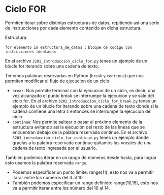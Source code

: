 # Ciclo FOR

Permiten iterar sobre distintas estructuras de datos, repitiendo asi una serie de instrucciones por cada elemento contenido en dicha estructura.

Estructura:

`for elemento in estructura_de_datos :`
    `bloque de codigo con instrucciones identadas`

En el archivo `3201_introduccion_ciclo_for.py` tenes un ejemplo de un blucle for iterando sobre una cadena de texto.

Tenemos palabras reservadas en Python (`break` y `continue`) que nos permiten modificar el flujo de ejecucion de un ciclo.
* `break`: Nos permite terminar con la ejecucion de un ciclo, es decir, una vez alcanzado el punto break se interrumpe la ejecucion y se sale del ciclo for.
En el archivo `3202_introduccion_ciclo_for_break.py` tenes un ejemplo de un blucle for iterando sobre una cadena de texto donde si la cadena contiene una letra z entonces se interrumpe la ejecucion del ciclo.
* `continue`: Nos permite saltear o pasar al próximo elemento de la estructura evitando así la ejecución del resto de las líneas que se encuentran debajo de la palabra reservada continue.
En el archivo `3203_introduccion_ciclo_for_continue.py` tenes un ejemplo donde gracias a la palabra reservada continue quitamos las vocales de una cadena de texto ingresada por el usuario.

También podemos iterar en un rango de números desde hasta, para lograr esto usamos la palabra reservada `range`.
* Podemos especificar un punto límite: range(11), esto nos va a permitir itarar entre los números del 0 al 10
* También podemos especificar un rango definido: range(10,15), esto nos va a permitir iterar entre los número del 10 al 14.